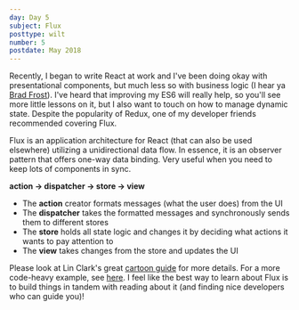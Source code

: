 ```yaml
---
day: Day 5
subject: Flux
posttype: wilt
number: 5
postdate: May 2018
---
```


Recently, I began to write React at work and I've been doing okay with presentational components, but much less so with business logic (I hear ya [Brad Frost](http://bradfrost.com/blog/post/my-struggle-to-learn-react/)). I've heard that improving my ES6 will really help, so you'll see more little lessons on it, but I also want to touch on how to manage dynamic state. Despite the popularity of Redux, one of my developer friends recommended covering Flux.

Flux is an application architecture for React (that can also be used elsewhere) utilizing a unidirectional data flow. In essence, it is an observer pattern that offers one-way data binding. Very useful when you need to keep lots of components in sync.

**action -> dispatcher -> store -> view**

*   The **action** creator formats messages (what the user does) from the UI
*   The **dispatcher** takes the formatted messages and synchronously sends them to different stores
*   The **store** holds all state logic and changes it by deciding what actions it wants to pay attention to
*   The **view** takes changes from the store and updates the UI

Please look at Lin Clark's great [cartoon guide](https://code-cartoons.com/a-cartoon-guide-to-flux-6157355ab207) for more details. For a more code-heavy example, see [here](https://blog.andrewray.me/flux-for-stupid-people/). I feel like the best way to learn about Flux is to build things in tandem with reading about it (and finding nice developers who can guide you)!